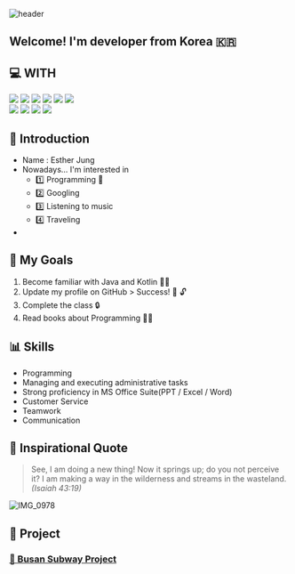 <!-- ![header](https://capsule-render.vercel.app/api?type=venom&height=200&text=Hello,%20World!-nl-%20Yes,%20I%20am%20Esther!&fontSize=55&color=random,100:b678c4&stroke=b678c4&fontAlign=25) -->
![header](https://capsule-render.vercel.app/api?type=waving&color=auto&height=300&text=🌠%20YES%20I%20AM%20ESTHER!%20🌠&fontSize=60&fontAlignY=36&section=header&fontColor=FFFFFF&desc=HELLO%20WORLD%20:\))

Welcome! I'm developer from Korea 🇰🇷
------------

:computer: WITH
------------
<div align=l>
  <img src="https://img.shields.io/badge/java-FF0000?style=for-the-badge&logo=java&logoColor=white">
  <img src="https://img.shields.io/badge/kotlin-7F52FF?style=for-the-badge&logo=kotlin&logoColor=white">
  <img src="https://img.shields.io/badge/mysql-4479A1?style=for-the-badge&logo=mysql&logoColor=white">
  <img src="https://img.shields.io/badge/springboot-6DB33F?style=for-the-badge&logo=springboot&logoColor=white">
  <img src="https://img.shields.io/badge/androidstudio-3DDC84?style=for-the-badge&logo=androidstudio&logoColor=white">
  <img src="https://img.shields.io/badge/Apache%20Hadoop-66CCFF?style=for-the-badge&logo=Apache%20Hadoop&logoColor=white">
  <br/>
  <img src="https://img.shields.io/badge/git-F05032?style=for-the-badge&logo=git&logoColor=white">
  <img src="https://img.shields.io/badge/github-181717?style=for-the-badge&logo=github&logoColor=white">
  <img src="https://img.shields.io/badge/notion-%23000000?style=for-the-badge&logo=notion&logoColor=white">
  <img src="https://img.shields.io/badge/slack-4A154B?style=for-the-badge&logo=slack&logoColor=white">

:raising_hand: Introduction
------------
* Name : Esther Jung
* Nowadays... I'm interested in
  - :one: Programming :star2:
  - :two: Googling
  - :three: Listening to music
  - :four: Traveling
* 

:book: My Goals
--------
1. Become familiar with Java and Kotlin :running_woman:
2. Update my profile on GitHub > Success! :key: :unlock:
3. Complete the class :lock:
4. Read books about Programming :running_woman:

:bar_chart: Skills
------
- Programming
- Managing and executing administrative tasks
- Strong proficiency in MS Office Suite(PPT / Excel / Word)
- Customer Service
- Teamwork
- Communication

:pencil: Inspirational Quote
-------------------
> See, I am doing a new thing! Now it springs up; do you not perceive it? I am making a way in the wilderness and streams in the wasteland.<br/>_(Isaiah 43:19)_

![IMG_0978](https://github.com/EstherOVO/EstherOVO/assets/159098602/f900309c-14dc-4e5a-9c3d-10a64ec0525f)

:movie_camera: Project
----------
### [🚊 Busan Subway Project](https://github.com/EstherOVO/BusanSubwayProject)
